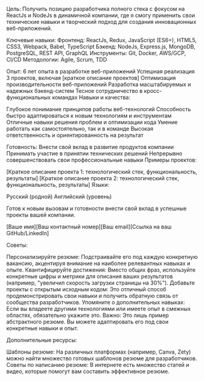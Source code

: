 Цель: Получить позицию разработчика полного стека с фокусом на ReactJs и NodeJs в динамичной компании, где я смогу применить свои технические навыки и творческий подход для создания инновационных веб-приложений.

Ключевые навыки:
Фронтенд: ReactJs, Redux, JavaScript (ES6+), HTML5, CSS3, Webpack, Babel, TypeScript
Бэкенд: NodeJs, Express.js, MongoDB, PostgreSQL, REST API, GraphQL
Инструменты: Git, Docker, AWS/GCP, CI/CD
Методологии: Agile, Scrum, TDD


Опыт:
6 лет опыта в разработке веб-приложений
Успешная реализация 3 проектов, включая [краткое описание проектов]
Оптимизация производительности веб-приложений
Разработка масштабируемых и надежных бэкенд-систем
Тесное сотрудничество в кросс-функциональных командах
Навыки и качества:

Глубокое понимание принципов работы веб-технологий
Способность быстро адаптироваться к новым технологиям и инструментам
Отличные навыки решения проблем и оптимизации кода
Умение работать как самостоятельно, так и в команде
Высокая ответственность и ориентированность на результат

Готовность:
Внести свой вклад в развитие продуктов компании
Принимать участие в принятии технических решений
Непрерывно совершенствовать свои профессиональные навыки
Примеры проектов:

[Краткое описание проекта 1: технологический стек, функциональность, результаты]
[Краткое описание проекта 2: технологический стек, функциональность, результаты]
Языки:

Русский (родной)
Английский (уровень)

Готов к новым вызовам и готовности внести свой вклад в успешные проекты вашей компании.

[Ваше имя][Ваш контактный номер][Ваш email][Ссылка на ваш GitHub/LinkedIn]


Советы:

Персонализируйте резюме: Подстраивайте его под каждую конкретную вакансию, акцентируя внимание на наиболее релевантных навыках и опыте.
Квантифицируйте достижения: Вместо общих фраз, используйте конкретные цифры и метрики для описания ваших результатов (например, "увеличил скорость загрузки страницы на 30%").
Добавьте проекты с открытым исходным кодом: Это отличный способ продемонстрировать свои навыки и получить обратную связь от сообщества разработчиков.
Упомяните о дополнительных навыках: Если вы владеете другими технологиями или имеете опыт в смежных областях, обязательно укажите это.
Важно: Это лишь пример абстрактного резюме. Вы можете адаптировать его под свои конкретные навыки и опыт.

Дополнительные ресурсы:

Шаблоны резюме: На различных платформах (например, Canva, Zety) можно найти множество готовых шаблонов резюме для разработчиков.
Советы по написанию резюме: В интернете есть множество статей и видео, которые помогут вам составить эффективное резюме.